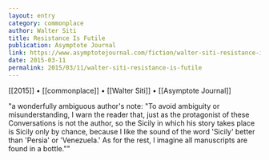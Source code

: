 ```yaml
---
layout: entry
category: commonplace
author: Walter Siti
title: Resistance Is Futile
publication: Asymptote Journal
link: https://www.asymptotejournal.com/fiction/walter-siti-resistance-is-futile/
date: 2015-03-11
permalink: 2015/03/11/walter-siti-resistance-is-futile
---
```


[[2015]] • [[commonplace]] • [[Walter Siti]] • [[Asymptote Journal]]

"a wonderfully ambiguous author's note: "To avoid ambiguity or misunderstanding, I warn the reader that, just as the protagonist of these Conversations is not the author, so the Sicily in which his story takes place is Sicily only by chance, because I like the sound of the word 'Sicily' better than 'Persia' or 'Venezuela.' As for the rest, I imagine all manuscripts are found in a bottle.""
 
 
